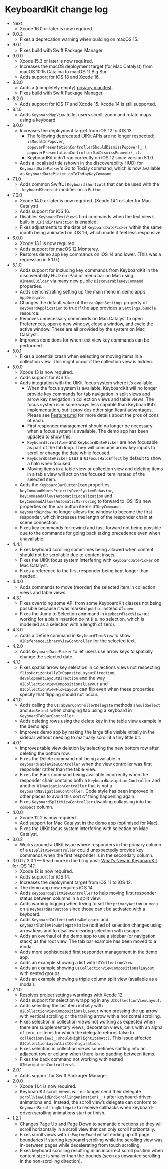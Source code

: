 # KeyboardKit change log

- Next
    - Xcode 16.0 or later is now required.
- 9.0.2
    - Fixes a deprecation warning when building on macOS 15.
- 9.0.1
    - Fixes build with Swift Package Manager.
- 9.0.0
    - Xcode 15.3 or later is now required.
    - Increases the macOS deployment target (for Mac Catalyst) from macOS 10.15 Catalina to macOS 11 Big Sur.
    - Adds support for iOS 18 and Xcode 16.
- 8.3.0
    - Adds a (completely empty) [privacy manifest](https://developer.apple.com/documentation/bundleresources/privacy_manifest_files).
    - Fixes build with Swift Package Manager. 
- 8.2.0
    - Adds support for iOS 17 and Xcode 15. Xcode 14 is still supported.
- 8.1.0
    - Adds `KeyboardMapView` to let users scroll, zoom and rotate maps using a keyboard.
- 8.0.0
    - Increases the deployment target from iOS 12 to iOS 13.
        - The following deprecated UIKit APIs are no longer respected: `isModalInPopover`, `popoverPresentationControllerShouldDismissPopover(_:)`, `popoverPresentationControllerDidDismissPopover(_:)`.
        - KeyboardKit didn’t run correctly on iOS 12 since version 5.1.0.
    - Adds a localised title (shown in the discoverability HUD) for `KeyboardDatePicker`’s Go to Today command, which is now available as `KeyboardDatePicker.goToTodayKeyCommand`. 
- 7.1.0
    - Adds common SwiftUI `KeyboardShortcut`s that can be used with the `.keyboardShortcut` modifier on a `Button`.  
- 7.0.0
    - Xcode 14.0 or later is now required. (Xcode 14.1 or later for Mac Catalyst)
    - Adds support for iOS 16.
    - Disables `KeyboardTextView`’s find commands when the text view’s built-in `UIFindInteraction` is enabled. 
    - Fixes adjustments to the date of `KeyboardDatePicker` within the same month being animated on iOS 16, which made it feel less responsive.
- 6.0.0
    - Xcode 13.1 is now required.
    - Adds support for macOS 12 Monterey.
    - Restores demo app key commands on iOS 14 and lower. (This was a regression in 5.1.0.)
- 5.1.0
    - Adds support for including key commands from KeyboardKit in the discoverability HUD on iPad or menu bar on Mac using `UIMenuBuilder` via many new public `DiscoverableKeyCommand` properties. 
    - Adds demonstrating setting up the main menu in demo app’s `AppDelegate`.
    - Changes the default value of the `canOpenSettings` property of `KeyboardApplication` to true if the app provides a `Settings.bundle` resource.
    - Removes unnecessary commands on Mac Catalyst to open Preferences, open a new window, close a window, and cycle the active window. These are all provided by the system on Mac Catalyst.
    - Improves conditions for when text view key commands can be performed.
- 5.0.1
    - Fixes a potential crash when selecting or moving items in a collection view. This might occur if the collection view is hidden.
- 5.0.0
    - Xcode 13 is now required.
    - Adds support for iOS 15.
    - Adds integration with the UIKit focus system where it’s available.
        - When the focus system is available, KeyboardKit will no longer provide key commands for tab navigation in split views and arrow key navigation in collection views and table views. The focus system is in some ways less capable than KeyboardKit’s implementation, but it provides other significant advantages. Please see [Features.md](/Features.md#keyboard-navigation-without-the-focus-system) for more details about the pros of cons of each.
        - First responder management should no longer be necessary when a focus system is available. The demo app has been updated to show this.
        - `KeyboardScrollView` and `KeyboardDatePicker` are now focusable as part of the tab loop. They will consume arrow key inputs to scroll or change the date while focused.
        - `KeyboardDatePicker` uses a `UIFocusHaloEffect` by default to show a halo when focused.
        - Moving items in a table view or collection view and deleting items in a table view will act on the focused item instead of the selected item.
    - Adds the `KeyboardBarButtonItem` properties `keyCommandWantsPriorityOverSystemBehavior`, `keyCommandAllowsAutomaticLocalization` and `keyCommandAllowsAutomaticMirroring` to forward to iOS 15’s new properties on the bar button item’s `UIKeyCommand`.
    - `KeyboardWindow` no longer allows the window to become the first responder, which increases the length of the responder chain at scene connection. 
    - Fixes key commands for rewind and fast-forward not being possible due to the commands for going back taking precedence even when unavailable.
- 4.4.1
    - Fixes keyboard scrolling sometimes being allowed when content should not be scrollable due to content insets.
    - Fixes the UIKit focus system interfering with `KeyboardDatePicker` on Mac Catalyst.
    - Fixes a reference to the first responder being kept longer than needed.
- 4.4.0
    - Adds commands to move (reorder) the selected item in collection views and table views.
- 4.3.1
    - Fixes overriding some API from some KeyboardKit classes not being possible because it was marked `public` instead of `open`.
    - Fixes the Jump to Selection command in `KeyboardTextView` not working for a plain insertion point (i.e. no selection, which is modelled as a selection with a length of zero).
- 4.3.0
    - Adds a Define command in `KeyboardTextView` to show `UIReferenceLibraryViewController` for the selected text.
- 4.2.0
    - Adds `KeyboardDatePicker` to let users use arrow keys to spatially change the selected date.
- 4.1.1
    - Fixes spatial arrow key selection in collections views not respecting `flipsHorizontallyInOppositeLayoutDirection`, `developmentLayoutDirection` and the way `UICollectionViewCompositionalLayout` and `UICollectionViewFlowLayout` can flip even when these properties specify that flipping should not occur.
- 4.1.0
    - Adds calling the `UITabBarControllerDelegate` methods `shouldSelect` and `didSelect` when changing tab using a keyboard in `KeyboardTabBarController`.
    - Adds deleting rows using the delete key in the table view example in the demo app.
    - Improves demo app by making the large title visible initially in the sidebar without needing to manually scroll it a tiny little bit.
- 4.0.1
    - Improves table view deletion by selecting the new bottom row after deleting the bottom row.
    - Fixes the Delete command not being available in `KeyboardTableViewController` when the view controller was first responder rather than the table view.
    - Fixes the Back command being available incorrectly when the responder chain contains both a `KeyboardNavigationController` and another `UINavigationController` that is not a `KeyboardNavigationController`. Code style has been improved in other places to avoid this sort of thing happening again.
    - Fixes `KeyboardSplitViewController` disabling collapsing into the `compact` column.
- 4.0.0
    - Xcode 12.2 is now required.
    - Add support for Mac Catalyst in the demo app (optimised for Mac).
    - Fixes the UIKit focus system interfering with selection on Mac Catalyst.
- 3.0.2
    - Works around a UIKit issue where responders in the primary column of a `UISplitViewController` could unexpectedly provide key commands when the first responder is in the secondary column.
- 3.0.0 / 3.0.1 — Read more in the blog post: [What’s New in KeyboardKit for iOS 14?](https://douglashill.co/whats-new-in-keyboardkit-for-ios-14/)
    - Xcode 12 is now required.
    - Adds support for iOS 14.
    - Increases the deployment target from iOS 11 to iOS 12.
    - The demo app now requires iOS 14.
    - Adds `KeyboardSplitViewController` to help moving first responder status between columns in a split view.
    - Adds warning logging when trying to set the `primaryAction` or `menu` on a `KeyboardBarButton` since those can’t be activated with a keyboard.
    - Adds `KeyboardCollectionViewDelegate` and `KeyboardTableViewDelegate` to be notified of selection changes using arrow keys and to disallow clearing selection with escape.
    - Adds an overhaul of the demo app to use a sidebar (or navigation stack) as the root view. The tab bar example has been moved to a modal.
    - Adds more sophisticated first responder management in the demo app.
    - Adds an example showing a list with `UICollectionView`.
    - Adds an example showing `UICollectionViewCompositionalLayout` with nested groups.
    - Adds an example showing a triple column split view (available as a modal).
- 2.1.0
    - Resolves project settings warnings with Xcode 12.
    - Adds support for selection wrapping in any `UICollectionViewLayout`.
    - Adds selecting the last item initially with `UICollectionViewCompositionalLayout` when pressing the up arrow with vertical scrolling or the trailing arrow with a horizontal scrolling.
    - Fixes selection in collection views not working as expected when there are supplementary views, decoration views, cells with an alpha of zero, or items for which the delegate returns false to `collectionView(_:shouldHighlightItemAt:)`. This issue affected  `UICollectionLayoutListConfiguration`.
    - Fixes selection in collection views sometimes shifting into an adjacent row or column when there is no padding between items.
    - Fixes the back command not working with nested `UINavigationControllers`s.
- 2.0.1
    - Adds support for Swift Packager Manager.
- 2.0.0
    - Xcode 11.4 is now required.
    - KeyboardKit scroll views will no longer send their delegate `scrollViewDidEndScrollingAnimation(_:)` after keyboard-driven animations end. Instead, the scroll view’s delegate can conform to `KeyboardScrollingDelegate` to receive callbacks when keyboard-driven scrolling animations start or finish.
- 1.2.1
    - Changes Page Up and Page Down to semantic directions so they will scroll horizontally in a scroll view that can only scroll horizontally.
    - Fixes scroll views with `isPagingEnabled` set ending up off page boundaries if starting keyboard scrolling while the scrolling view was in-between pages while decelerating from touch scrolling.
    - Fixes keyboard scrolling resulting in an incorrect scroll position when content size is smaller than the bounds (seen as unwanted scrolling in the non-scrolling direction).
